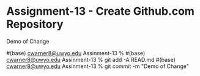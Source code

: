 # Assignment-13 - Create Github.com Repository

Demo of Change 

#(base) cwarner8@uwyo.edu Assinment-13 %
#(base) cwarner8@uwyo.edu Assinment-13 % git add -A READ.md
#(base) cwarner8@uwyo.edu Assinment-13 % git commit -m "Demo of Change"
